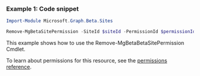 ### Example 1: Code snippet

```powershellImport-Module Microsoft.Graph.Beta.Sites

Remove-MgBetaSitePermission -SiteId $siteId -PermissionId $permissionId
```
This example shows how to use the Remove-MgBetaBetaSitePermission Cmdlet.
To learn about permissions for this resource, see the [permissions reference](/graph/permissions-reference).

